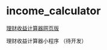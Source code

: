 # income_calculator

[理财收益计算器网页版](https://aochongzhang.github.io/income_calculator/)

理财收益计算器小程序 （待开发）
